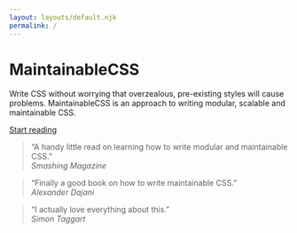 ```yaml
---
layout: layouts/default.njk
permalink: /
---
```


# MaintainableCSS

Write CSS without worrying that overzealous, pre-existing styles will cause problems. MaintainableCSS is an approach to writing modular, scalable and maintainable CSS.

<div><a class="primaryLinkButton" href="/chapters/introduction/">Start reading</a></div>

> &ldquo;A handy little read on learning how to write modular and maintainable CSS.&rdquo;
<br><cite>Smashing Magazine</cite>

> &ldquo;Finally a good book on how to write maintainable CSS.&rdquo;
<br><cite>Alexander Dajani</cite>

> &ldquo;I actually love everything about this.&rdquo;
<br><cite>Simon Taggart</cite>
